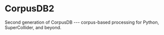 CorpusDB2
=========

Second generation of CorpusDB --- corpus-based processing for Python, SuperCollider, and beyond.
